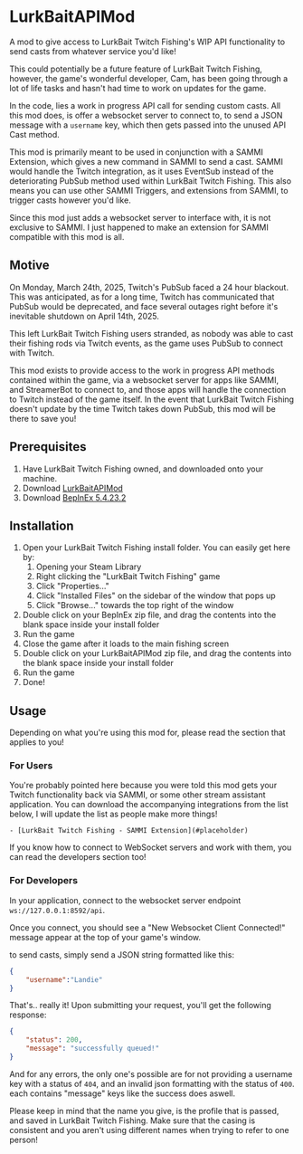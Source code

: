 # LurkBaitAPIMod
A mod to give access to LurkBait Twitch Fishing's WIP API functionality to send casts from whatever service you'd like!

This could potentially be a future feature of LurkBait Twitch Fishing, however, the game's wonderful developer, Cam, has been going through a lot of life tasks and hasn't had time to work on updates for the game.

In the code, lies a work in progress API call for sending custom casts. All this mod does, is offer a websocket server to connect to, to send a JSON message with a `username` key, which then gets passed into the unused API Cast method.

This mod is primarily meant to be used in conjunction with a SAMMI Extension, which gives a new command in SAMMI to send a cast. SAMMI would handle the Twitch integration, as it uses EventSub instead of the deteriorating PubSub method used within LurkBait Twitch Fishing. This also means you can use other SAMMI Triggers, and extensions from SAMMI, to trigger casts however you'd like.

Since this mod just adds a websocket server to interface with, it is not exclusive to SAMMI. I just happened to make an extension for SAMMI compatible with this mod is all.

## Motive

On Monday, March 24th, 2025, Twitch's PubSub faced a 24 hour blackout. This was anticipated, as for a long time, Twitch has communicated that PubSub would be deprecated, and face several outages right before it's inevitable shutdown on April 14th, 2025.

This left LurkBait Twitch Fishing users stranded, as nobody was able to cast their fishing rods via Twitch events, as the game uses PubSub to connect with Twitch.

This mod exists to provide access to the work in progress API methods contained within the game, via a websocket server for apps like SAMMI, and StreamerBot to connect to, and those apps will handle the connection to Twitch instead of the game itself. In the event that LurkBait Twitch Fishing doesn't update by the time Twitch takes down PubSub, this mod will be there to save you!

## Prerequisites

1. Have LurkBait Twitch Fishing owned, and downloaded onto your machine.
2. Download [LurkBaitAPIMod]([#placeholder](https://github.com/Landiie/LurkBaitAPIMod/releases))
3. Download [BepInEx 5.4.23.2](https://github.com/BepInEx/BepInEx/releases/download/v5.4.23.2/BepInEx_win_x64_5.4.23.2.zip)

## Installation

1. Open your LurkBait Twitch Fishing install folder. You can easily get here by:
   1. Opening your Steam Library
   2. Right clicking the "LurkBait Twitch Fishing" game
   3. Click "Properties..."
   4. Click "Installed Files" on the sidebar of the window that pops up
   5. Click "Browse..." towards the top right of the window
2. Double click on your BepInEx zip file, and drag the contents into the blank space inside your install folder
3. Run the game
4. Close the game after it loads to the main fishing screen
5. Double click on your LurkBaitAPIMod zip file, and drag the contents into the blank space inside your install folder
6. Run the game
7. Done!

## Usage

Depending on what you're using this mod for, please read the section that applies to you!

### For Users

You're probably pointed here because you were told this mod gets your Twitch functionality back via SAMMI, or some other stream assistant application. You can download the accompanying integrations from the list below, I will update the list as people make more things!

    - [LurkBait Twitch Fishing - SAMMI Extension](#placeholder)

If you know how to connect to WebSocket servers and work with them, you can read the developers section too!

### For Developers

In your application, connect to the websocket server endpoint `ws://127.0.0.1:8592/api`.

Once you connect, you should see a "New Websocket Client Connected!" message appear at the top of your game's window.

to send casts, simply send a JSON string formatted like this:

```json
{
    "username":"Landie"
}
```

That's.. really it! Upon submitting your request, you'll get the following response:

```json
{
    "status": 200,
    "message": "successfully queued!"
}
```

And for any errors, the only one's possible are for not providing a username key with a status of `404`, and an invalid json formatting with the status of `400`. each contains "message" keys like the success does aswell.

Please keep in mind that the name you give, is the profile that is passed, and saved in LurkBait Twitch Fishing. Make sure that the casing is consistent and you aren't using different names when trying to refer to one person!
